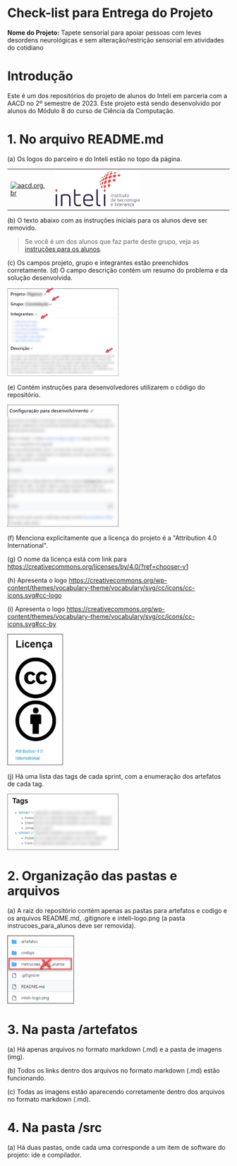# Check-list para Entrega do Projeto

**Nome do Projeto:** Tapete sensorial para apoiar pessoas com leves desordens neurológicas e sem alteração/restrição sensorial em atividades do cotidiano

# Introdução

Este é um dos repositórios do projeto de alunos do Inteli em parceria com a AACD no 2º semestre de 2023. Este projeto está sendo desenvolvido por alunos do Módulo 8 do curso de Ciência da Computação.

# 1. No arquivo README.md
 (a) Os logos do parceiro e do Inteli estão no topo da página.
 
<table>
<tr>
<td>
<a href= "https://aacd.org.br/"><img src="https://aacd.org.br/wp-content/uploads/2019/10/logo-footer.jpg" alt="aacd.org.br" border="0" width="60%"></a>
</td>
<td><a href= "https://www.inteli.edu.br/"><img src="img/inteli-logo.png" alt="Inteli - Instituto de Tecnologia e Liderança" border="0" width="50%"></a>
</td>
</tr>
</table>

(b) O texto abaixo com as instruções iniciais para os alunos deve ser removido.

> Se você é um dos alunos que faz parte deste grupo, veja as [instruções para os alunos](./instrucoes_para_alunos/LEIAME_aluno.md).

(c) Os campos projeto, grupo e integrantes estão preenchidos corretamente.
(d) O campo descrição contém um resumo do problema e da solução desenvolvida.

<td><a href= "https://www.inteli.edu.br/"><img src="img/projeto.png" alt="Projeto, Descrição e Integrantes" border="0" width="50%"></a>

(e) Contém instruções para desenvolvedores utilizarem o código do repositório.

<td><a href= "https://www.inteli.edu.br/"><img src="img/configuracao.png" alt="Configuração para Desenvolvimento" border="0" width="50%"></a>

(f) Menciona explicitamente que a licença do projeto é a "Attribution 4.0 International".

(g) O nome da licença está com link para https://creativecommons.org/licenses/by/4.0/?ref=chooser-v1

(h) Apresenta o logo https://creativecommons.org/wp-content/themes/vocabulary-theme/vocabulary/svg/cc/icons/cc-icons.svg#cc-logo

(i) Apresenta o logo https://creativecommons.org/wp-content/themes/vocabulary-theme/vocabulary/svg/cc/icons/cc-icons.svg#cc-by

<td><a href= "https://www.inteli.edu.br/"><img src="img/licenca.png" alt="Licença" border="0" width="25%"></a>

(j) Há uma lista das tags de cada sprint, com a enumeração dos artefatos de cada tag.

<td><a href= "https://www.inteli.edu.br/"><img src="img/tags.png" alt="Licença" border="0" width="50%"></a>


# 2. Organização das pastas e arquivos

(a) A raiz do repositório contém apenas as pastas para artefatos e codigo e os arquivos README.md, .gitignore e inteli-logo.png (a pasta instrucoes_para_alunos deve ser removida).

<td><a href= "https://www.inteli.edu.br/"><img src="img/pastas-arquivos.png" alt="Licença" border="0" width="30%"></a>

# 3. Na pasta /artefatos

(a) Há apenas arquivos no formato markdown (.md) e a pasta de imagens (img).

(b) Todos os links dentro dos arquivos no formato markdown (.md) estão funcionando.

(c) Todas as imagens estão aparecendo corretamente dentro dos arquivos no formato markdown (.md).

# 4. Na pasta /src

(a) Há duas pastas, onde cada uma corresponde a um item de software do projeto: ide e compilador.

